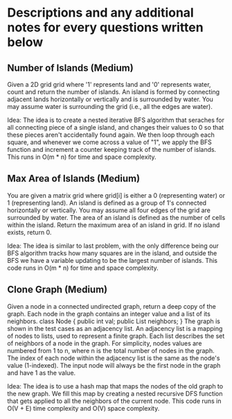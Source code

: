 # Descriptions and any additional notes for every questions written below

## Number of Islands (Medium)

Given a 2D grid grid where '1' represents land and '0' represents water, count and return the number of islands.
An island is formed by connecting adjacent lands horizontally or vertically and is surrounded by water. You may assume water is surrounding the grid (i.e., all the edges are water).

Idea: The idea is to create a nested iterative BFS algorithm that seraches for all connecting piece of a single island, and changes their values to 0 so that these pieces aren't accidentally found again. We then loop through each square, and whenever we come across a value of "1", we apply the BFS function and increment a counter keeping track of the number of islands. This runs in O(m * n) for time and space complexity.

## Max Area of Islands (Medium)

You are given a matrix grid where grid[i] is either a 0 (representing water) or 1 (representing land).
An island is defined as a group of 1's connected horizontally or vertically. You may assume all four edges of the grid are surrounded by water.
The area of an island is defined as the number of cells within the island.
Return the maximum area of an island in grid. If no island exists, return 0.

Idea: The idea is similar to last problem, with the only difference being our BFS algorithm tracks how many squares are in the island, and outside the BFS we have a variable updating to be the largest number of islands. This code runs in O(m * n) for time and space complexity.

## Clone Graph (Medium)

Given a node in a connected undirected graph, return a deep copy of the graph.
Each node in the graph contains an integer value and a list of its neighbors.
class Node {
    public int val;
    public List<Node> neighbors;
}
The graph is shown in the test cases as an adjacency list. An adjacency list is a mapping of nodes to lists, used to represent a finite graph. Each list describes the set of neighbors of a node in the graph.
For simplicity, nodes values are numbered from 1 to n, where n is the total number of nodes in the graph. The index of each node within the adjacency list is the same as the node's value (1-indexed).
The input node will always be the first node in the graph and have 1 as the value.

Idea: The idea is to use a hash map that maps the nodes of the old graph to the new graph. We fill this map by creating a nested recursive DFS function that gets applied to all the neighbors of the current node. This code runs in O(V + E) time complexity and O(V) space complexity.